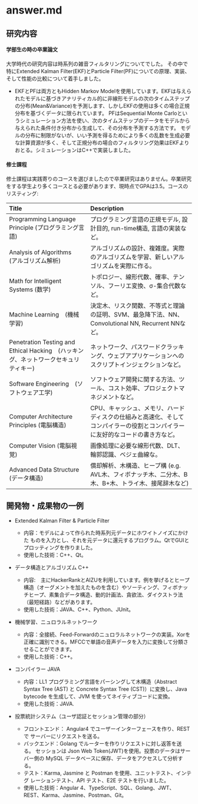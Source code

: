 # answer.md

## 研究内容
#### 学部生の時の卒業論文
大学時代の研究内容は時系列の雑音フィルタリングについてでした。
その中で特にExtended Kalman Filter(EKF)とParticle Filter(PF)についての原理、実装、そして性能の比較について着手しました。
  - EKFとPFは両方ともHidden Markov Modelを使用しています。EKFは与えられたモデルに基づきアナリティカル的に非線形モデルの次のタイムステップの分布(Mean&Variance)を予測します、しかしEKFの使用は多くの場合正規分布を基づくデータに限られています。
PFはSequential Monte Carloというシミュレーション方法を使い、次のタイムステップのデータをモデルから与えられた条件付き分布から生成して、その分布を予測する方法です。
モデルの分布に制限がないが、いい予測を得るためにより多くの乱数を生成必要な計算資源が多く、そして正規分布の場合のフィルタリング効果はEKFよりおとる。シミュレーションはC++で実装しました。

#### 修士課程
修士課程は実践寄りのコースを選びましたので卒業研究はありません。卒業研究をする学生より多くコースとる必要があります、現時点でGPAは3.5。コースのリスティング:

| Title                                                                               | Description                                                                                                                   |
|:------------------------------------------------------------------------------------|:------------------------------------------------------------------------------------------------------------------------------|
| Programming Language Principle (プログラミング言語)                                 | プログラミング言語の正規モデル, 設計目的, run-time構造, 言語の実装など。                                                      |
| Analysis of Algorithms　(アルゴリズム解析)                                          | アルゴリズムの設計、複雑度。実際のアルゴリズムを学習、新しいアルゴリズムを実際に作る。                                        |
| Math for Intelligent Systems (数学)                                                 | トポロジー、線形代数、確率、テンソル、フーリエ変換、σ-集合代数など。                                                          |
| Machine Learning　(機械学習)                                                        | 決定木、リスク関数、不等式と理論の証明、SVM、最急降下法、NN、Convolutional NN, Recurrent NNなど。                             |
| Penetration Testing and Ethical Hacking　(ハッキング、ネットワークセキュリティキー) | ネットワーク、パスワードクラッキング、ウェブアプリケーションへのスクリプトインジェクションなど。                              |
| Software Engineering　(ソフトウェア工学)                                            | ソフトウェア開発に関する方法、ツール、コスト効率、プロジェクトマネジメントなど。                                              |
| Computer Architecture Principles (電脳構造)                                         | CPU、キャッシュ、メモリ、ハードディスクの仕組みと高速化、そしてコンパイラーの役割とコンパイラーに友好的なコードの書き方など。 |
| Computer Vision (電脳視覚)                                                          | 画像処理に必要な線形代数、DLT、輪郭認識、ベジェ曲線な。                                                                       |
| Advanced Data Structure (データ構造)                                                | 償却解析、木構造、ヒープ構 (e.g. AVL木、フィボナッチ木、二分木、B木、B+木、トライ木、接尾辞木など)                            |

## 開発物・成果物の一例
- Extended Kalman Filter & Particle Filter
  - 内容：モデルによって作られた時系列元データにホワイトノイズにかけた
ものを入力とし、それを元データに還元するプログラム。QtでGUIとプロッティングを作りました。
  - 使用した技術：C++、Qt。


- データ構造とアルゴリズム C++
  - 内容:　主にHackerRankとAIZUを利用しています。例を挙げるとヒープ構造（オーグメントを加えたものを含む）やソーティング、フィボナッチヒープ、素集合データ構造、動的計画法、貪欲法、ダイクストラ法（最短経路）などがあります。
  - 使用した技術：JAVA、C++、Python、JUnit。


- 機械学習、ニュロラルネットワーク
  - 内容：全接続、Feed-Forwardのニュロラルネットワークの実装。Xorを正確に識別できる。MFCCで単語の音声データを入力に変換して分類させることができます。
  - 使用した技術：C++。


- コンパイラー JAVA
  - 内容：LL1 プログラミング言語をパーシングして木構造（Abstract Syntax Tree (AST) と Concrete Syntax Tree (CST)）に変換し、Java bytecode を生成して、JVM を使ってネイティブコードに変換。
  - 使用した技術：JAVA.


- 投票統計システム（ユーザ認証とセッション管理の部分）
  - フロントエンド： Angular4 でユーザーインターフェースを作り、REST で
サーバーにリクエストを送る。
  - バックエンド：Golang でルーターを作りリクエストに対し返答を送る。
セッションは Json Web Token(JWT)を使用。投票のデータはサーバー側の
MySQL データベースに保存、データをアクセスして分析する。
  - テスト：Karma, Jasmine と Postman を使用、ユニットテスト、インテグ
レーションテスト、API テスト、E2E テストを行いました。
  - 使用した技術：Angular 4、TypeScript、SQL、Golang、JWT、REST、Karma、Jasmine、Postman、Git。
